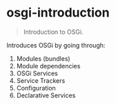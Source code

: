 osgi-introduction
=================

> Introduction to OSGi.

Introduces OSGi by going through:

1. Modules (bundles)
2. Module dependencies
3. OSGi Services
4. Service Trackers
5. Configuration
6. Declarative Services
